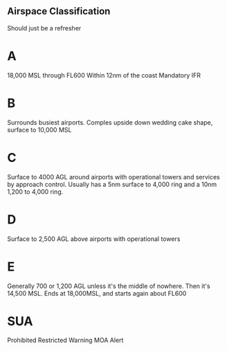 Airspace Classification
-----------------------

Should just be a refresher

A
=

18,000 MSL through FL600
Within 12nm of the coast
Mandatory IFR

B
=

Surrounds busiest airports. Comples upside down wedding cake shape, surface to 10,000 MSL

C
=

Surface to 4000 AGL around airports with operational towers and services by approach control.
Usually has a 5nm surface to 4,000 ring and a 10nm 1,200 to 4,000 ring.

D
=

Surface to 2,500 AGL above airports with operational towers

E
=

Generally 700 or 1,200 AGL unless it's the middle of nowhere.  Then it's 14,500 MSL.  Ends at 18,000MSL, and starts again about FL600

SUA
===

Prohibited
Restricted
Warning
MOA
Alert


